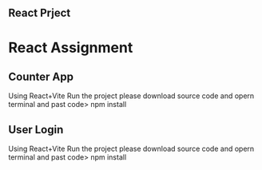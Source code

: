 ## React Prject 

# React Assignment

## Counter App  
Using React+Vite
Run the project please download source code and  opern terminal and past code>    npm install 

## User Login
Using React+Vite
Run the project please download source code and  opern terminal and past code>    npm install 
